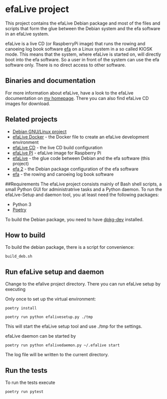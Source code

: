 # efaLive project
This project contains the efaLive Debian package and most of the files and scripts that form the glue between the Debian system and the efa software in an efaLive system.

efaLive is a live CD (or RaspberryPi image) that runs the rowing and canoeing log book software [efa](http://efa.nmichael.de/) on a Linux system in a so called KIOSK mode. This means that the system, where efaLive is started on, will directly boot into the efa software. So a user in front of the system can use the efa software only. There is no direct access to other software.

## Binaries and documentation
For more information about efaLive, have a look to the efaLive documentation on [my homepage](https://www.hannay.de/en/efalive/). There you can also find efaLive CD images for download.

## Related projects
* [Debian GNU/Linux project](http://www.debian.org/)
* [efaLive Docker](https://github.com/kayhannay/efalive_docker) - the Docker file to create an efaLive development environment
* [efaLive CD](https://github.com/kayhannay/efalive_cd) - the live CD build configuration
* [efaLive PI](https://github.com/kayhannay/efalive_pi) - efaLive image for Raspberry Pi
* [efaLive](https://github.com/kayhannay/efalive) - the glue code between Debian and the efa software (this project)
* [efa 2](https://github.com/kayhannay/efa2) - the Debian package configuration of the efa software
* [efa](http://efa.nmichael.de/) - the rowing and canoeing log book software

##Requirements
The efaLive project consists mainly of Bash shell scripts, a small Python GUI for administratrive tasks and a Python daemon. To run the efaLive-Setup and daemon tool, you at least need the following packages:

* Python 3
* [Poetry](https://python-poetry.org/)

To build the Debian package, you need to have [dpkg-dev](http://packages.debian.org/bullseye/dpkg-dev) installed.

## How to build
To build the debian package, there is a script for convenience:

```shell
build_deb.sh
```

## Run efaLive setup and daemon
Change to the efalive project directory. There you can run efaLive setup by executing

Only once to set up the virtual environment:
```shell
poetry install
```

```shell
poetry run python efalivesetup.py ./tmp
```


This will start the efaLive setup tool and use ./tmp for the settings.

efaLive daemon can be started by

```shell
poetry run python efalivedaemon.py ~/.efalive start
```

The log file will be written to the current directory.

## Run the tests
To run the tests execute

```shell
poetry run pytest
```
